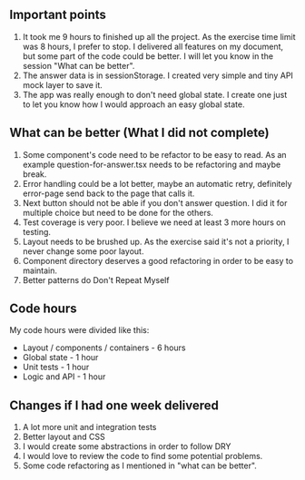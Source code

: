 ## Important points
1. It took me 9 hours to finished up all the project. As the exercise time limit was 8 hours, I prefer to stop. I delivered all features on my document, but some part of the code could be better. I will let you know in the session "What can be better".
2. The answer data is in sessionStorage. I created very simple and tiny API mock layer to save it.
3. The app was really enough to don't need global state. I create one just to let you know how I would approach an easy global state. 

## What can be better (What I did not complete)

1. Some component's code need to be refactor to be easy to read. As an example question-for-answer.tsx needs to be refactoring and maybe break.
2. Error handling could be a lot better, maybe an automatic retry, definitely error-page send back to the page that calls it.
3. Next button should not be able if you don't answer question. I did it for multiple choice but need to be done for the others.
4. Test coverage is very poor. I believe we need at least 3 more hours on testing.
5. Layout needs to be brushed up. As the exercise said it's not a priority, I never change some poor layout.
6. Component directory deserves a good refactoring in order to be easy to maintain.
7. Better patterns do Don't Repeat Myself

## Code hours

My code hours were divided like this:

* Layout / components / containers - 6 hours
* Global state - 1 hour
* Unit tests - 1 hour
* Logic and API - 1 hour

## Changes if I had one week delivered  

1. A lot more unit and integration tests
2. Better layout and CSS
3. I would create some abstractions in order to follow DRY
4. I would love to review the code to find some potential problems.
5. Some code refactoring as I mentioned in "what can be better". 
